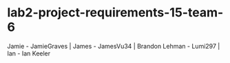 # lab2-project-requirements-15-team-6
Jamie - JamieGraves |
James - JamesVu34 |
Brandon Lehman - Lumi297 |
Ian - Ian Keeler
